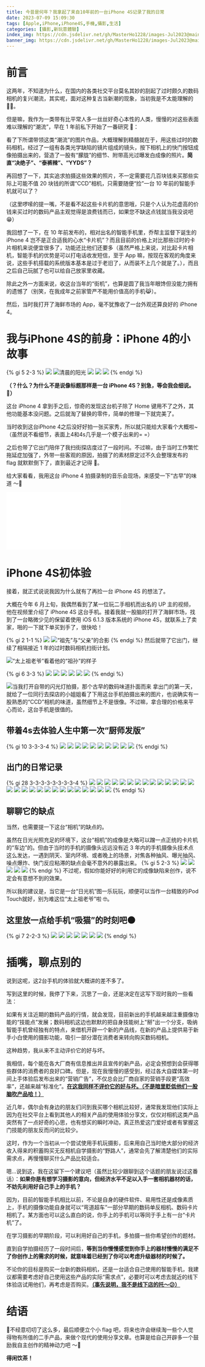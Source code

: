 ```yaml
---
title: 今昔是何年？我拿起了来自10年前的一台iPhone 4S记录了我的日常
date: 2023-07-09 15:09:30
tags: [Apple,iPhone,iPhone4S,手機,攝影,生活]
categories: [攝影,新玩意體驗]
index_img: https://cdn.jsdelivr.net/gh/MasterHo1228/images-Jul2023@main/20230624-DSCF6168.jpg 
banner_img: https://cdn.jsdelivr.net/gh/MasterHo1228/images-Jul2023@main/20230624-DSCF6168.jpg
---
```


# 前言
这两年，不知道为什么，在国内的各类社交平台莫名其妙的刮起了过时颇久的数码相机的复兴潮流，其实呢，面对这种复古当新潮的现象，当初我是不太能理解的 🤷‍♂️。

但是嘛，我作为一类带有比平常人多一丝丝好奇心本性的人类，慢慢的对这些表面难以理解的“潮流”，早在 1 年前私下开始了一番研究 🤔：

看了下所谓带领这类“潮流”的图片作品，大概理解到精髓就在于，用这些过时的数码相机，经过了一组有各类光学缺陷的镜片组成的镜头，按下相机上的快门按钮成像拍摄出来的，营造了一股有“朦胧”的细节、附带高光过曝发白成像的照片。**简直“决绝子”、“泰裤辣”、“YYDS”？**

再回想了一下，其实追求拍摄这些效果的照片，不一定需要花几百块钱来买那些实际上可能不值 20 块钱的所谓“CCD”相机，只需要随便“捡”一台 10 年前的智能手机就可以了？

（这里啰嗦的提一嘴，不是看不起这些卡片机的意思哦，只是个人认为花虚高的价钱来买过时的数码产品主观觉得是浪费钱而已，如果您不缺这点钱就当我没说吧 😁）

我回想了一下，在 10 年前发布的，相对出名的智能手机里，乔帮主监督下诞生的 iPhone 4 岂不是正合适我的心水“卡片机”？而且目前的价格上对比那些过时的卡片相机来说便宜很多了，功能还比他们还要多（虽然严格上来说，对比起卡片相机，智能手机的优势是可以打电话收发短信，至于 App 嘛，按现在客观的角度来说，这些手机搭载的系统版本基本是过于老旧了，从而装不上几个就是了。），而且之后自己玩腻了也可以给自己放家里收藏。

除此之外一方面来说，收这台当年的“街机”，也算是圆了我当年眼馋但没能力拥有的遗憾了（别笑，在我成年之前家管严不能用价值高的手机😹）。

然后，当时我打开了海鲜市场的 App，毫不犹豫收了一台外观还算良好的 iPhone 4。

# 我与iPhone 4S的前身：iPhone 4的小故事

{% gi 5 2-3 %}
  ![](https://cdn.jsdelivr.net/gh/MasterHo1228/images-Jul2023@main/20220731-DSCF9973.jpg)
  ![清晨的阳光](https://cdn.jsdelivr.net/gh/MasterHo1228/images-Jul2023@main/20220801-IMG_0092.jpg)
  ![](https://cdn.jsdelivr.net/gh/MasterHo1228/images-Jul2023@main/20220805-IMG_0102.jpg)
  ![](https://cdn.jsdelivr.net/gh/MasterHo1228/images-Jul2023@main/20220731-IMG_0086.jpg)
  ![](https://cdn.jsdelivr.net/gh/MasterHo1228/images-Jul2023@main/20220731-IMG_0079.jpg)
{% endgi %}

**（？什么？为什么不是说像标题那样是一台 iPhone 4S？别急，等会我会细说。🥸）**

这台 iPhone 4 拿到手之后，惊奇的发现这台机子除了 Home 键用不了之外，其他功能基本没问题。之后就淘了替换的零件，简单的修理一下就完美了。

当时收到这台iPhone 4之后没好好拍一张买家秀，所以就只能给大家看个大概啦~（虽然说不看细节，表面上4和4s几乎是一个模子出来的= =）

之后也带了它出门陪伴了我扫街探店度过了一段时间。不过嘛，由于当时工作繁忙拖延症加强了，外带一些客观的原因，拍摄了的素材原定过不久会整理发布的 flag 就默默倒下了，直到最近才记得 🤣。

给大家看看，我用这台 iPhone 4 拍摄录制的音乐会现场，来感受一下“古早”的味道 ～🌚

<iframe src="//player.bilibili.com/player.html?bvid=BV1W14y1o75r&page=1" scrolling="no" border="0" frameborder="no" framespacing="0" allowfullscreen="true"> </iframe>

# iPhone 4S初体验

接着，就正式说说我因为什么就有了再捡一台 iPhone 4S 的想法了。

大概在今年 6 月上旬，我偶然看到了某一位玩二手相机而出名的 UP 主的视频，他在视频里介绍了 iPhone 4S 这台手机。接着我就一股脑的打开了海鲜市场，找到了一台略微少见的保留着使用 iOS 6.1.3 版本系统的 iPhone 4S，就联系上了卖家，啪的一下就下单买到手了，很快哈！

{% gi 2 1-1 %}
  ![](https://cdn.jsdelivr.net/gh/MasterHo1228/images-Jul2023@main/20230611-DSCF5834.jpg)
  ![“祖先”与“父亲”的合影](https://cdn.jsdelivr.net/gh/MasterHo1228/images-Jul2023@main/20230611-DSCF5833.jpg)
{% endgi %}
然后就带了它出门，继续了相隔接近 1 年的过时数码相机扫街计划。

![“太上祖老爷”看着他的“祖孙”的样子](https://cdn.jsdelivr.net/gh/MasterHo1228/images-Jul2023@main/20230611-IMG_0005.jpg)

{% gi 6 3-3 %}
  ![](https://cdn.jsdelivr.net/gh/MasterHo1228/images-Jul2023@main/20230611-IMG_0006.jpg)
  ![](https://cdn.jsdelivr.net/gh/MasterHo1228/images-Jul2023@main/20230611-IMG_0020.jpg)
  ![](https://cdn.jsdelivr.net/gh/MasterHo1228/images-Jul2023@main/20230611-IMG_0015.jpg)
  ![](https://cdn.jsdelivr.net/gh/MasterHo1228/images-Jul2023@main/20230611-IMG_0012.jpg)
  ![](https://cdn.jsdelivr.net/gh/MasterHo1228/images-Jul2023@main/20230611-IMG_0008.jpg)
  ![](https://cdn.jsdelivr.net/gh/MasterHo1228/images-Jul2023@main/20230611-IMG_0016.jpg)
{% endgi %}

![当我打开自带的闪光灯拍摄，那个古早的数码味道扑面而来](https://cdn.jsdelivr.net/gh/MasterHo1228/images-Jul2023@main/20230611-IMG_0018.jpg)
拿出门的第一天，就给了一位同行去探店的小姐姐看了下用这台手机拍摄出来的图片，也说确实有一股熟悉的“CCD”相机的味道，虽然细节上不是很像。不过嘛，拿合理的价格来平心而论，这台手机是很值的。

## 带着4s去体验人生中第一次“厨师发版”
{% gi 10 3-3-3-4 %}
  ![](https://cdn.jsdelivr.net/gh/MasterHo1228/images-Jul2023@main/20230611-IMG_0021.jpg)
  ![](https://cdn.jsdelivr.net/gh/MasterHo1228/images-Jul2023@main/20230611-IMG_0026.jpg)
  ![](https://cdn.jsdelivr.net/gh/MasterHo1228/images-Jul2023@main/20230611-IMG_0027.jpg)
  ![](https://cdn.jsdelivr.net/gh/MasterHo1228/images-Jul2023@main/20230611-IMG_0025.jpg)
  ![](https://cdn.jsdelivr.net/gh/MasterHo1228/images-Jul2023@main/20230611-IMG_0028.jpg)
  ![](https://cdn.jsdelivr.net/gh/MasterHo1228/images-Jul2023@main/20230611-IMG_0029.jpg)
  ![](https://cdn.jsdelivr.net/gh/MasterHo1228/images-Jul2023@main/20230611-IMG_0030.jpg)
  ![](https://cdn.jsdelivr.net/gh/MasterHo1228/images-Jul2023@main/20230611-IMG_0032.jpg)
  ![](https://cdn.jsdelivr.net/gh/MasterHo1228/images-Jul2023@main/20230611-IMG_0024.jpg)
  ![](https://cdn.jsdelivr.net/gh/MasterHo1228/images-Jul2023@main/20230611-IMG_0034.jpg)
{% endgi %}

## 出门的日常记录
{% gi 28 3-3-3-3-3-3-3-3-4 %}
  ![](https://cdn.jsdelivr.net/gh/MasterHo1228/images-Jul2023@main/20230706-DSCF6226.jpg)
  ![](https://cdn.jsdelivr.net/gh/MasterHo1228/images-Jul2023@main/20230701-DSCF6183.jpg)
  ![](https://cdn.jsdelivr.net/gh/MasterHo1228/images-Jul2023@main/20230622-IMG_0075.jpg)
  ![](https://cdn.jsdelivr.net/gh/MasterHo1228/images-Jul2023@main/20230624-IMG_0084.jpg)
  ![](https://cdn.jsdelivr.net/gh/MasterHo1228/images-Jul2023@main/20230624-IMG_0083.jpg)
  ![](https://cdn.jsdelivr.net/gh/MasterHo1228/images-Jul2023@main/20230624-IMG_0085.jpg)
  ![](https://cdn.jsdelivr.net/gh/MasterHo1228/images-Jul2023@main/20230629-IMG_0144.jpg)
  ![](https://cdn.jsdelivr.net/gh/MasterHo1228/images-Jul2023@main/20230629-IMG_0156.jpg)
  ![](https://cdn.jsdelivr.net/gh/MasterHo1228/images-Jul2023@main/20230629-IMG_0155.jpg)
  ![](https://cdn.jsdelivr.net/gh/MasterHo1228/images-Jul2023@main/20230629-IMG_0142.jpg)
  ![](https://cdn.jsdelivr.net/gh/MasterHo1228/images-Jul2023@main/20230629-IMG_0139.jpg)
  ![](https://cdn.jsdelivr.net/gh/MasterHo1228/images-Jul2023@main/20230629-IMG_0136.jpg)
  ![](https://cdn.jsdelivr.net/gh/MasterHo1228/images-Jul2023@main/20230629-IMG_0133.jpg)
  ![](https://cdn.jsdelivr.net/gh/MasterHo1228/images-Jul2023@main/20230629-IMG_0132.jpg)
  ![](https://cdn.jsdelivr.net/gh/MasterHo1228/images-Jul2023@main/20230629-IMG_0130.jpg)
  ![](https://cdn.jsdelivr.net/gh/MasterHo1228/images-Jul2023@main/20230629-IMG_0123.jpg)
  ![](https://cdn.jsdelivr.net/gh/MasterHo1228/images-Jul2023@main/20230629-IMG_0119.jpg)
  ![](https://cdn.jsdelivr.net/gh/MasterHo1228/images-Jul2023@main/20230629-IMG_0109.jpg)
  ![](https://cdn.jsdelivr.net/gh/MasterHo1228/images-Jul2023@main/20230629-IMG_0110.jpg)
  ![](https://cdn.jsdelivr.net/gh/MasterHo1228/images-Jul2023@main/20230701-IMG_0164.jpg)
  ![](https://cdn.jsdelivr.net/gh/MasterHo1228/images-Jul2023@main/20230701-IMG_0174.jpg)
  ![](https://cdn.jsdelivr.net/gh/MasterHo1228/images-Jul2023@main/20230706-IMG_0187.jpg)
  ![](https://cdn.jsdelivr.net/gh/MasterHo1228/images-Jul2023@main/20230706-IMG_0188.jpg)
  ![](https://cdn.jsdelivr.net/gh/MasterHo1228/images-Jul2023@main/20230701-IMG_0178.jpg)
  ![](https://cdn.jsdelivr.net/gh/MasterHo1228/images-Jul2023@main/20230706-IMG_0191.jpg)
  ![](https://cdn.jsdelivr.net/gh/MasterHo1228/images-Jul2023@main/20230706-IMG_0193.jpg)
  ![](https://cdn.jsdelivr.net/gh/MasterHo1228/images-Jul2023@main/20230706-IMG_0194.jpg)
  ![](https://cdn.jsdelivr.net/gh/MasterHo1228/images-Jul2023@main/20230706-IMG_0195.jpg)
{% endgi %}

## 聊聊它的缺点
当然，也需要提一下这台“相机”的缺点的。

虽然在日光光照充足的环境下，这台“相机”的成像是大略可以蹭一点正统的卡片机的“车边”的。但由于当时的手机的摄像头远远没有近 3 年内的手机摄像头技术点这么发达，一遇到阴天、室内环境、或者晚上的场景，对焦各种抽风、曝光抽风、噪点爆炸、快门反应粘滞的缺点会毫不意外的暴露出来。
{% gi 5 2-3 %}
  ![](https://cdn.jsdelivr.net/gh/MasterHo1228/images-Jul2023@main/20230622-IMG_0076.jpg)
  ![](https://cdn.jsdelivr.net/gh/MasterHo1228/images-Jul2023@main/20230624-IMG_0077.jpg)
  ![](https://cdn.jsdelivr.net/gh/MasterHo1228/images-Jul2023@main/20230625-IMG_0104.jpg)
  ![](https://cdn.jsdelivr.net/gh/MasterHo1228/images-Jul2023@main/20230625-IMG_0102.jpg)
  ![](https://cdn.jsdelivr.net/gh/MasterHo1228/images-Jul2023@main/20230629-IMG_0158.jpg)
{% endgi %}
不过呢，假如你能好好的利用它的成像缺陷来创作，说不定会有意想不到的效果。

所以我的建议是，当它是一台“日光机”图一乐玩玩，顺便可以当作一台精致的iPod Touch就好，别为难这位“太上祖老爷”啦 🤓。

## 这里放一点给手机“吸猫”的时刻吧🌑
{% gi 7 2-2-3 %}
  ‍![](https://cdn.jsdelivr.net/gh/MasterHo1228/images-Jul2023@main/20230620-IMG_0055.jpg)
  ![](https://cdn.jsdelivr.net/gh/MasterHo1228/images-Jul2023@main/20230620-IMG_0072.jpg)
  ![](https://cdn.jsdelivr.net/gh/MasterHo1228/images-Jul2023@main/20230620-IMG_0056.jpg)
  ![](https://cdn.jsdelivr.net/gh/MasterHo1228/images-Jul2023@main/20230620-IMG_0062.jpg)
  ![](https://cdn.jsdelivr.net/gh/MasterHo1228/images-Jul2023@main/20230701-IMG_0179.jpg)
  ![](https://cdn.jsdelivr.net/gh/MasterHo1228/images-Jul2023@main/20230701-IMG_0181.jpg)
  ![](https://cdn.jsdelivr.net/gh/MasterHo1228/images-Jul2023@main/20230701-IMG_0175.jpg)
{% endgi %}

# 插嘴，聊点别的

说到这呢，这2台手机的体验就大概讲的差不多了。

写到这里的时候，我停了下来，沉思了一会，还是决定在这写下现时我的一些看法：

如果有关注近期的数码产品的行情，就会发现，目前新出的手机越来越注重摄像功能的“技能点”发展；数码相机这边也默默的把自身技能树上"掰"出一个分支，吸纳智能手机曾经独有的特点，来借机开辟一个新的产品线，在新的产品上提供易于新手小白使用的摄影功能，吸引一部分潜在消费者来转向购买数码相机。

这种趋势，我从来不主动评价它的好与坏。

我相信，每个能在各大厂商有信息推出并且宣传的新产品，必定会预想到会获得哪些群体的消费者的良好口碑。但是，现在我慢慢的感受到，经过各大自媒体第一时间上手体验后发布出来的“营销广告”，不仅总会比厂商自家的营销手段更“高效率”，还越来越“标准化”。**<u>在这我同样不评价它的好与坏。（不是暗里贬低他们一股脑吹产品哈！）</u>**

近几年，偶尔会有身边的朋友们问到我买哪个相机比较好，通常我发现他们实际上因为在社交平台上看到其他人的相关产品的使用体验分享文，仅仅对相机这类产品突然有了一点好奇的心思，也有想买的瞬时冲动，真正热爱这门爱好或者有掌握这门技能的朋友反而问的比较少。

这时，作为一个当初从一个尝试使用手机玩摄影，后来用自己当时绝大部分的经济收入得来的积蓄购买无反相机自学摄影的“野路人”，通常会先了解清楚他们的实际需求点，再慢慢聊买什么产品比较适合。

嗯...说到这，我在这留下一个建议吧（虽然比较少跟聊到这个话题的朋友说过这番话）：**如果你是有想学习摄影的意向，但经济水平不足以入手一套相机器材的话，不妨先利用好自己手上的手机？**

因为，目前的智能手机相比以前，不论是自身的硬件软件、易用性还是成像素质上，手机的摄像功能自身就可以“弯道超车”一部分早期的数码单反相机、数码卡片相机了。某方面也可以这么直白的说，你手上的手机可以等同于手上有一台“卡片机”了。

在学习摄影的早期阶段，可以利用好自己的手机，多拍摄一些你希望创作的题材。

直到自学拍摄经历了一段时间后，**等到当你慢慢感觉到你手上的器材慢慢的满足不了你创作上的需求的时候，就意味着已经到了你可以考虑升级器材的时候了。**

不论你的目标是购买一台新的数码相机，还是一台适合自己使用的智能手机，我建议都需要考虑好自己使用这些产品的实际“需求点”，必要时可以考虑去就近的线下体验店试用他们，再考虑是否购买。**<u>（事先说明，我不是线下店的托～😕）</u>**

# 结语
🤣不经意叨叨了这么多，最后顺便立个小 flag 吧，将来也许会继续淘一些个人觉得物有所值的二手产品，来做个现代的使用分享文章。也算是给自己开辟多一个鼓励我自主创作的精神动力吧 ～🤗

**得闲饮茶！**